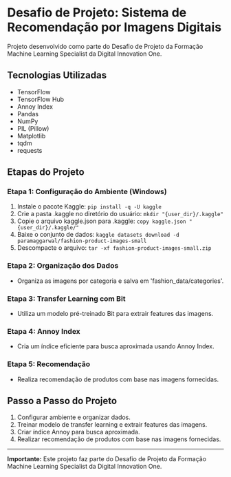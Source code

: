 # Desafio de Projeto: Sistema de Recomendação por Imagens Digitais

Projeto desenvolvido como parte do Desafio de Projeto da Formação Machine Learning Specialist da Digital Innovation One.

## Tecnologias Utilizadas

- TensorFlow
- TensorFlow Hub
- Annoy Index
- Pandas
- NumPy
- PIL (Pillow)
- Matplotlib
- tqdm
- requests

## Etapas do Projeto

### Etapa 1: Configuração do Ambiente (Windows)

1. Instale o pacote Kaggle: `pip install -q -U kaggle`
2. Crie a pasta .kaggle no diretório do usuário: `mkdir "{user_dir}/.kaggle"`
3. Copie o arquivo kaggle.json para .kaggle: `copy kaggle.json "{user_dir}/.kaggle/"`
4. Baixe o conjunto de dados: `kaggle datasets download -d paramaggarwal/fashion-product-images-small`
5. Descompacte o arquivo: `tar -xf fashion-product-images-small.zip`

### Etapa 2: Organização dos Dados

- Organiza as imagens por categoria e salva em 'fashion_data/categories'.

### Etapa 3: Transfer Learning com Bit

- Utiliza um modelo pré-treinado Bit para extrair features das imagens.

### Etapa 4: Annoy Index

- Cria um índice eficiente para busca aproximada usando Annoy Index.

### Etapa 5: Recomendação

- Realiza recomendação de produtos com base nas imagens fornecidas.

## Passo a Passo do Projeto

1. Configurar ambiente e organizar dados.
2. Treinar modelo de transfer learning e extrair features das imagens.
3. Criar índice Annoy para busca aproximada.
4. Realizar recomendação de produtos com base nas imagens fornecidas.

---

**Importante:** Este projeto faz parte do Desafio de Projeto da Formação Machine Learning Specialist da Digital Innovation One.
